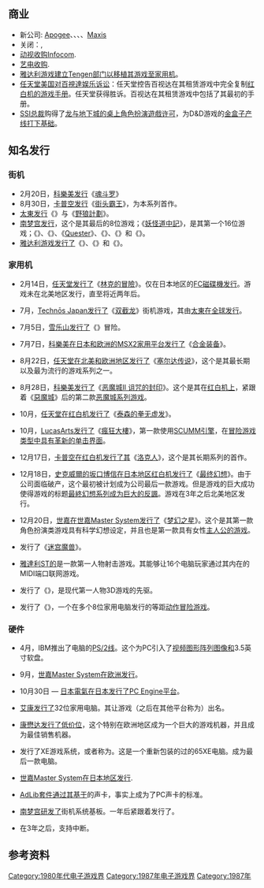## 商业

  - 新公司:
    [Apogee](https://zh.wikipedia.org/wiki/3D_Realms "wikilink")、、、、[Maxis](../Page/Maxis.md "wikilink")
  - 关闭：,
  - [动视收购](../Page/动视.md "wikilink")[Infocom](../Page/Infocom.md "wikilink").
  - [艺电收购](../Page/艺电.md "wikilink").
  - [雅达利游戏建立](https://zh.wikipedia.org/wiki/雅达利游戏 "wikilink")[Tengen部门以移植其游戏至家用机](https://zh.wikipedia.org/wiki/Tengen "wikilink")。
  - [任天堂美国对](../Page/任天堂.md "wikilink")[百視達娱乐诉讼](https://zh.wikipedia.org/wiki/百視達 "wikilink")：任天堂控告百视达在其租赁游戏中完全复制[红白机的游戏手册](../Page/红白机.md "wikilink")。任天堂获得胜诉。百视达在其租赁游戏中包括了其最初的手册。
  - [SSI总裁](https://zh.wikipedia.org/wiki/Strategic_Simulations "wikilink")购得了[龙与地下城的](../Page/龙与地下城.md "wikilink")[桌上角色扮演遊戲许可](../Page/桌上角色扮演遊戲.md "wikilink")，为D\&D游戏的[金盒子产线打下基础](https://zh.wikipedia.org/wiki/金盒子 "wikilink")。

## 知名发行

### 街机

  - 2月20日，[科樂美发行](../Page/科樂美.md "wikilink")《[魂斗罗](../Page/魂斗罗.md "wikilink")》
  - 8月30日，[卡普空发行](../Page/卡普空.md "wikilink")《[街头霸王](../Page/街头霸王_\(游戏\).md "wikilink")》，为本系列首作。
  - [太東发行](../Page/太東.md "wikilink")《》与《[野狼計劃](../Page/野狼計劃.md "wikilink")》。
  - [南梦宫发行](../Page/南梦宫.md "wikilink")，这个是其最后的8位游戏；《[妖怪道中記](https://zh.wikipedia.org/wiki/妖怪道中記 "wikilink")》，是其第一个16位游戏；《》、《》、《[Quester](https://zh.wikipedia.org/wiki/Quester "wikilink")》、《》、《》和《》。
  - [雅达利游戏发行了](https://zh.wikipedia.org/wiki/雅达利游戏 "wikilink")《》、《》和《》。

### 家用机

  - 2月14日，[任天堂发行了](../Page/任天堂.md "wikilink")《[林克的冒險](../Page/林克的冒險.md "wikilink")》。仅在日本地区的[FC磁碟機发行](../Page/FC磁碟機.md "wikilink")。游戏未在北美地区发行，直至将近两年后。

  - 7月，[Technōs
    Japan发行了](../Page/Technōs_Japan.md "wikilink")《[双截龙](../Page/双截龙_\(游戏\).md "wikilink")》街机游戏，其由[太東在全球发行](../Page/太東.md "wikilink")。

  - 7月5日，[雪乐山发行了](../Page/雪乐山.md "wikilink")《》冒险。

  - 7月7日，[科樂美在日本和欧洲的](../Page/科樂美.md "wikilink")[MSX2家用平台发行了](../Page/MSX.md "wikilink")《[合金装备](../Page/合金装备_\(1987年游戏\).md "wikilink")》。

  - 8月22日，[任天堂在北美和欧洲地区发行了](../Page/任天堂.md "wikilink")《[塞尔达传说](../Page/塞尔达传说_\(游戏\).md "wikilink")》，这个是其最长期以及最为流行的游戏系列之一。

  - 8月28日，[科樂美发行了](../Page/科樂美.md "wikilink")《[恶魔城II
    诅咒的封印](../Page/恶魔城II_诅咒的封印.md "wikilink")》。这个是其在[红白机上](../Page/红白机.md "wikilink")，紧跟着《[惡魔城](../Page/惡魔城_\(遊戲\).md "wikilink")》后的第二款[恶魔城系列游戏](../Page/恶魔城系列.md "wikilink")。

  - 10月，[任天堂在](../Page/任天堂.md "wikilink")[红白机发行了](../Page/红白机.md "wikilink")《[泰森的拳无虚发](../Page/拳无虚发_\(1987年游戏\).md "wikilink")》。

  - 10月，[LucasArts发行了](https://zh.wikipedia.org/wiki/LucasArts "wikilink")《[瘋狂大樓](../Page/瘋狂大樓.md "wikilink")》，第一款使用[SCUMM引擎](../Page/SCUMM.md "wikilink")，在[冒险游戏类型中具有革新的](../Page/冒险游戏.md "wikilink")[单击界面](https://zh.wikipedia.org/wiki/单击 "wikilink")。

  - 12月17日，[卡普空在红白机发行了其](../Page/卡普空.md "wikilink")《[洛克人](https://zh.wikipedia.org/wiki/洛克人_\(游戏\) "wikilink")》，这个是其长期系列的首作。

  - 12月18日，[史克威爾的](../Page/史克威爾.md "wikilink")[坂口博信在日本地区](../Page/坂口博信.md "wikilink")[红白机发行了](../Page/红白机.md "wikilink")《[最终幻想](../Page/最终幻想_\(游戏\).md "wikilink")》。由于公司面临破产，这个最初被计划成为公司最后一款游戏。但是游戏的巨大成功使得游戏的标题[最終幻想系列成为巨大的](https://zh.wikipedia.org/wiki/最終幻想系列 "wikilink")[反諷](../Page/反諷.md "wikilink")。游戏在3年之后北美地区发行。

  - 12月20日，[世嘉在](../Page/世嘉.md "wikilink")[世嘉Master
    System发行了](../Page/世嘉Master_System.md "wikilink")《[梦幻之星](../Page/梦幻之星.md "wikilink")》。这个是其第一款角色扮演类游戏具有科学幻想设定，并且也是第一款具有女性[主人公的游戏](../Page/主人公.md "wikilink")。

  - 发行了《[迷宫魔兽](../Page/迷宫魔兽.md "wikilink")》。

  - [雅達利ST的](https://zh.wikipedia.org/wiki/雅達利ST "wikilink")是一款第一人物射击游戏。其能够让16个电脑玩家通过其内在的MIDI端口联网游戏。

  - 发行了《》，是现代第一人物3D游戏的先驱。

  - 发行了《》，一个在多个8位家用电脑发行的等距[动作冒险游戏](https://zh.wikipedia.org/wiki/动作冒险游戏 "wikilink")。

### 硬件

  - 4月，IBM推出了电脑的[PS/2线](https://zh.wikipedia.org/wiki/PS/2 "wikilink")。这个为PC引入了[视频图形阵列图像和](../Page/视频图形阵列.md "wikilink")3.5英寸软盘。

  - 9月，[世嘉Master System在欧洲发行](../Page/世嘉Master_System.md "wikilink")。

  - 10月30日 —
    [日本電氣在](../Page/日本電氣.md "wikilink")[日本发行了](../Page/日本.md "wikilink")[PC
    Engine平台](https://zh.wikipedia.org/wiki/PC_Engine "wikilink")。

  - [艾康发行了](../Page/艾康電腦.md "wikilink")32位家用电脑。其让游戏（之后在其他平台称为）出名。

  - [康懋达发行了低价位](../Page/康懋达国际.md "wikilink")，这个特别在欧洲地区成为一个巨大的游戏机器，并且成为最佳销售机器。

  - 发行了XE游戏系统，或者称为。这是一个重新包装的过的65XE电脑。成为最后一款电脑。

  - [世嘉Master
    System在](../Page/世嘉Master_System.md "wikilink")[日本地区发行](../Page/日本.md "wikilink").

  - [AdLib套件通过其基于](../Page/AdLib.md "wikilink")的声卡，事实上成为了PC声卡的标准。

  - [南梦宫研发了](../Page/南梦宫.md "wikilink")街机系统基板。一年后紧跟着发行了。

  - 在3年之后，支持中断。

## 参考资料

[Category:1980年代电子游戏界](https://zh.wikipedia.org/wiki/Category:1980年代电子游戏界 "wikilink")
[Category:1987年电子游戏界](https://zh.wikipedia.org/wiki/Category:1987年电子游戏界 "wikilink")
[Category:1987年](https://zh.wikipedia.org/wiki/Category:1987年 "wikilink")